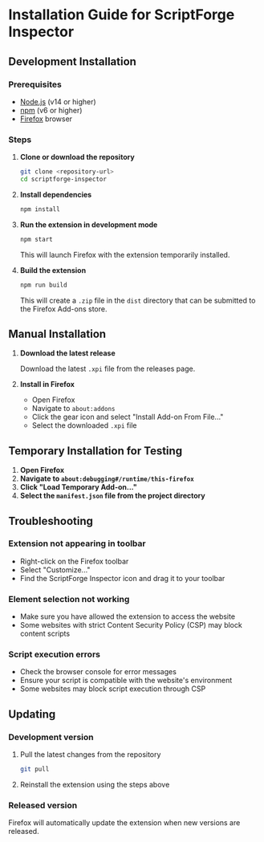 # Installation Guide for ScriptForge Inspector

## Development Installation

### Prerequisites

- [Node.js](https://nodejs.org/) (v14 or higher)
- [npm](https://www.npmjs.com/) (v6 or higher)
- [Firefox](https://www.mozilla.org/firefox/) browser

### Steps

1. **Clone or download the repository**

   ```bash
   git clone <repository-url>
   cd scriptforge-inspector
   ```

2. **Install dependencies**

   ```bash
   npm install
   ```

3. **Run the extension in development mode**

   ```bash
   npm start
   ```

   This will launch Firefox with the extension temporarily installed.

4. **Build the extension**

   ```bash
   npm run build
   ```

   This will create a `.zip` file in the `dist` directory that can be submitted to the Firefox Add-ons store.

## Manual Installation

1. **Download the latest release**

   Download the latest `.xpi` file from the releases page.

2. **Install in Firefox**

   - Open Firefox
   - Navigate to `about:addons`
   - Click the gear icon and select "Install Add-on From File..."
   - Select the downloaded `.xpi` file

## Temporary Installation for Testing

1. **Open Firefox**
2. **Navigate to `about:debugging#/runtime/this-firefox`**
3. **Click "Load Temporary Add-on..."**
4. **Select the `manifest.json` file from the project directory**

## Troubleshooting

### Extension not appearing in toolbar

- Right-click on the Firefox toolbar
- Select "Customize..."
- Find the ScriptForge Inspector icon and drag it to your toolbar

### Element selection not working

- Make sure you have allowed the extension to access the website
- Some websites with strict Content Security Policy (CSP) may block content scripts

### Script execution errors

- Check the browser console for error messages
- Ensure your script is compatible with the website's environment
- Some websites may block script execution through CSP

## Updating

### Development version

1. Pull the latest changes from the repository
   ```bash
   git pull
   ```

2. Reinstall the extension using the steps above

### Released version

Firefox will automatically update the extension when new versions are released.